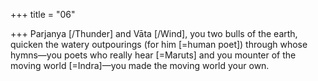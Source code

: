 +++
title = "06"

+++
Parjanya [/Thunder] and Vāta [/Wind], you two bulls of the earth,  quicken the watery outpourings (for him [=human poet])
through whose hymns—you poets who really hear [=Maruts] and you  mounter of the moving world [=Indra]—you made the moving world  your own.